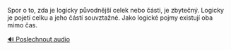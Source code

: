 
Spor o to, zda je logicky původnější celek nebo části, je zbytečný. Logicky je pojetí celku a jeho částí souvztažné. Jako logické pojmy existují oba mimo čas.

[🔊 Poslechnout audio](/data/7-paragraphs/audio/chapter_18/para_006-Spor-o-to-zda-je-logicky-pvodnj-celek-nebo.mp3)
